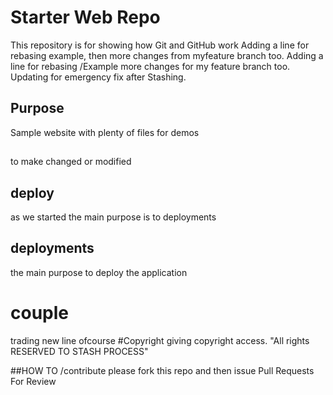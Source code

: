 # Starter Web Repo

This repository is for showing how Git and GitHub work
Adding a line for rebasing example, 
then more changes from myfeature branch too.
Adding a line for rebasing /Example
more changes for my feature branch too.
Updating for emergency fix after Stashing.

## Purpose

Sample website with plenty of files for demos


##
to make changed or modified

## deploy
as we started the main purpose is to deployments

## deployments
the main purpose to deploy the application
# couple  
trading
new
line
ofcourse
#Copyright
giving copyright access. 
"All rights RESERVED TO STASH PROCESS"


##HOW TO /contribute
please fork this repo and then issue Pull Requests For Review
